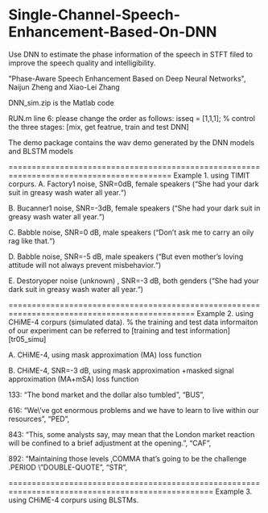 # Single-Channel-Speech-Enhancement-Based-On-DNN
Use DNN to estimate the phase information of the speech in STFT filed to improve the speech quality and intelligibility.

"Phase-Aware Speech Enhancement Based on Deep Neural Networks", Naijun Zheng and Xiao-Lei Zhang


DNN_sim.zip is the Matlab code

RUN.m line 6: please change the order as follows:
isseq = [1,1,1]; % control the three stages: [mix, get featrue, train and test DNN]



The demo package contains the wav demo generated by the DNN models and BLSTM models

=========================================================================================
Example 1. using TIMIT corpurs. 
A. Factory1 noise, SNR=0dB, female speakers (“She had your dark suit in greasy wash water all year.“)

B. Bucanner1 noise, SNR=-3dB, female speakers (“She had your dark suit in greasy wash water all year.“)

C. Babble noise, SNR=0 dB, male speakers  (“Don’t ask me to carry an oily rag like that.“)

D. Babble noise, SNR=-5 dB, male speakers  (“But even mother’s loving attitude will not always prevent misbehavior.“)

E. Destoryoper noise (unknown) , SNR=-3 dB, both genders  (“She had your dark suit in greasy wash water all year.“)

==============================================================================================
Example 2. using CHiME-4 corpurs (simulated data). 
% the training and test data informaiton of our experiment can be referred to [training and test information] [tr05_simu]

A. CHiME-4, using mask approximation (MA) loss function

B. CHiME-4, SNR=-3 dB, using mask approximation +masked signal approximation (MA+mSA) loss function

133: “The bond market and the dollar also tumbled”, “BUS”,

616: “We\\’ve got enormous problems and we have to learn to live within our resources”,  “PED”,

843: “This, some analysts say, may mean that the London market reaction will be confined to a brief adjustment at the opening.”, “CAF”,

892: “Maintaining those levels ,COMMA that’s going to be the challenge .PERIOD \”DOUBLE-QUOTE”, “STR”,

==================================================================================================
Example 3. using CHiME-4 corpurs using BLSTMs. 
